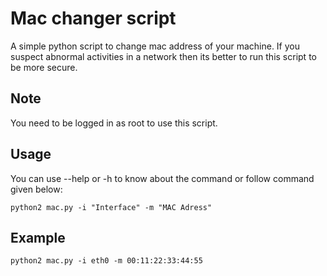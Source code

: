 # Mac changer script

A simple python script to change mac address of your machine.
If you suspect abnormal activities in a network then its better to run this script to be more secure.

## Note
You need to be logged in as root to use this script.

## Usage
You can use --help or -h to know about the command or follow command given below:
```
python2 mac.py -i "Interface" -m "MAC Adress"
```

## Example
```
python2 mac.py -i eth0 -m 00:11:22:33:44:55
```
